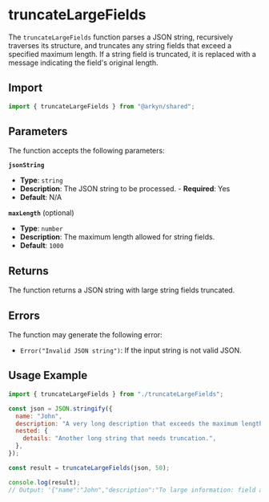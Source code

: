 # truncateLargeFields

The `truncateLargeFields` function parses a JSON string, recursively traverses its structure, and truncates any string fields that exceed a specified maximum length. If a string field is truncated, it is replaced with a message indicating the field's original length.

## Import

```ts
import { truncateLargeFields } from "@arkyn/shared";
```

## Parameters

The function accepts the following parameters:

**`jsonString`**

- **Type**: `string`
- **Description**: The JSON string to be processed. - **Required**: Yes
- **Default**: N/A

**`maxLength`** (optional)

- **Type**: `number`
- **Description**: The maximum length allowed for string fields.
- **Default**: `1000`

## Returns

The function returns a JSON string with large string fields truncated.

## Errors

The function may generate the following error:

- `Error("Invalid JSON string")`: If the input string is not valid JSON.

## Usage Example

```javascript
import { truncateLargeFields } from "./truncateLargeFields";

const json = JSON.stringify({
  name: "John",
  description: "A very long description that exceeds the maximum length...",
  nested: {
    details: "Another long string that needs truncation.",
  },
});

const result = truncateLargeFields(json, 50);

console.log(result);
// Output: '{"name":"John","description":"To large information: field as 58 characters","nested":{"details":"To large information: field as 42 characters"}}'
```
